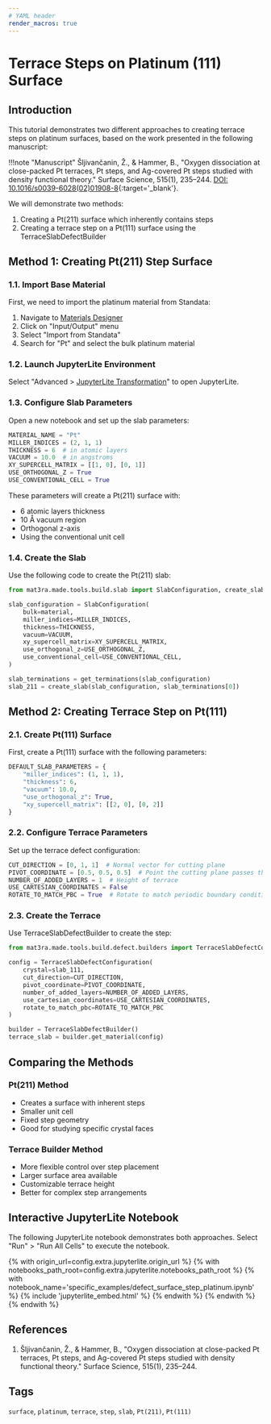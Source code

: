 ```yaml
---
# YAML header
render_macros: true
---
```


# Terrace Steps on Platinum (111) Surface

## Introduction

This tutorial demonstrates two different approaches to creating terrace steps on platinum surfaces, based on the work presented in the following manuscript:

!!!note "Manuscript"
    Šljivančanin, Ž., & Hammer, B., "Oxygen dissociation at close-packed Pt terraces, Pt steps, and Ag-covered Pt steps studied with density functional theory." Surface Science, 515(1), 235–244. [DOI: 10.1016/s0039-6028(02)01908-8](https://doi.org/10.1016/s0039-6028(02)01908-8){:target='_blank'}.

We will demonstrate two methods:

1. Creating a Pt(211) surface which inherently contains steps
2. Creating a terrace step on a Pt(111) surface using the TerraceSlabDefectBuilder

## Method 1: Creating Pt(211) Step Surface

### 1.1. Import Base Material

First, we need to import the platinum material from Standata:

1. Navigate to [Materials Designer](../../../materials-designer/overview.md)
2. Click on "Input/Output" menu
3. Select "Import from Standata"
4. Search for "Pt" and select the bulk platinum material

### 1.2. Launch JupyterLite Environment

Select "Advanced > [JupyterLite Transformation](../../../materials-designer/header-menu/advanced/jupyterlite-dialog.md)" to open JupyterLite.

### 1.3. Configure Slab Parameters

Open a new notebook and set up the slab parameters:

```python
MATERIAL_NAME = "Pt"
MILLER_INDICES = (2, 1, 1)
THICKNESS = 6  # in atomic layers
VACUUM = 10.0  # in angstroms
XY_SUPERCELL_MATRIX = [[1, 0], [0, 1]]
USE_ORTHOGONAL_Z = True
USE_CONVENTIONAL_CELL = True
```

These parameters will create a Pt(211) surface with:

- 6 atomic layers thickness
- 10 Å vacuum region
- Orthogonal z-axis
- Using the conventional unit cell

### 1.4. Create the Slab

Use the following code to create the Pt(211) slab:

```python
from mat3ra.made.tools.build.slab import SlabConfiguration, create_slab, get_terminations

slab_configuration = SlabConfiguration(
    bulk=material,
    miller_indices=MILLER_INDICES,
    thickness=THICKNESS,
    vacuum=VACUUM,
    xy_supercell_matrix=XY_SUPERCELL_MATRIX,
    use_orthogonal_z=USE_ORTHOGONAL_Z,
    use_conventional_cell=USE_CONVENTIONAL_CELL,
)

slab_terminations = get_terminations(slab_configuration)
slab_211 = create_slab(slab_configuration, slab_terminations[0])
```

## Method 2: Creating Terrace Step on Pt(111)

### 2.1. Create Pt(111) Surface

First, create a Pt(111) surface with the following parameters:

```python
DEFAULT_SLAB_PARAMETERS = {
    "miller_indices": (1, 1, 1),
    "thickness": 6,
    "vacuum": 10.0,
    "use_orthogonal_z": True,
    "xy_supercell_matrix": [[2, 0], [0, 2]]
}
```

### 2.2. Configure Terrace Parameters

Set up the terrace defect configuration:

```python
CUT_DIRECTION = [0, 1, 1]  # Normal vector for cutting plane
PIVOT_COORDINATE = [0.5, 0.5, 0.5]  # Point the cutting plane passes through
NUMBER_OF_ADDED_LAYERS = 1  # Height of terrace
USE_CARTESIAN_COORDINATES = False
ROTATE_TO_MATCH_PBC = True  # Rotate to match periodic boundary conditions
```

### 2.3. Create the Terrace

Use TerraceSlabDefectBuilder to create the step:

```python
from mat3ra.made.tools.build.defect.builders import TerraceSlabDefectConfiguration, TerraceSlabDefectBuilder

config = TerraceSlabDefectConfiguration(
    crystal=slab_111,
    cut_direction=CUT_DIRECTION,
    pivot_coordinate=PIVOT_COORDINATE,
    number_of_added_layers=NUMBER_OF_ADDED_LAYERS,
    use_cartesian_coordinates=USE_CARTESIAN_COORDINATES,
    rotate_to_match_pbc=ROTATE_TO_MATCH_PBC
)

builder = TerraceSlabDefectBuilder()
terrace_slab = builder.get_material(config)
```

## Comparing the Methods

### Pt(211) Method

- Creates a surface with inherent steps
- Smaller unit cell
- Fixed step geometry
- Good for studying specific crystal faces

### Terrace Builder Method

- More flexible control over step placement
- Larger surface area available
- Customizable terrace height
- Better for complex step arrangements

## Interactive JupyterLite Notebook

The following JupyterLite notebook demonstrates both approaches. Select "Run" > "Run All Cells" to execute the notebook.

{% with origin_url=config.extra.jupyterlite.origin_url %}
{% with notebooks_path_root=config.extra.jupyterlite.notebooks_path_root %}
{% with notebook_name='specific_examples/defect_surface_step_platinum.ipynb' %}
{% include 'jupyterlite_embed.html' %}
{% endwith %}
{% endwith %}
{% endwith %}

## References

1. Šljivančanin, Ž., & Hammer, B., "Oxygen dissociation at close-packed Pt terraces, Pt steps, and Ag-covered Pt steps studied with density functional theory." Surface Science, 515(1), 235–244.

## Tags

`surface`, `platinum`, `terrace`, `step`, `slab`, `Pt(211)`, `Pt(111)`